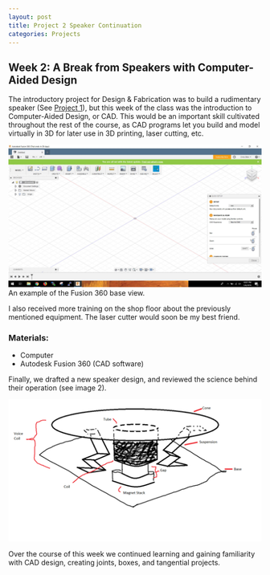 ```yaml
---
layout: post
title: Project 2 Speaker Continuation
categories: Projects
---
```


## Week 2: A Break from Speakers with Computer-Aided Design
The introductory project for Design & Fabrication was to build a rudimentary speaker (See [Project 1]()), but this week of the class was the introduction to Computer-Aided Design, or CAD. This would be an important skill cultivated throughout the rest of the course, as CAD programs let you build and model virtually in 3D for later use in 3D printing, laser cutting, etc.

![Image of CAD Example](/images/project2_week2/cadsc.JPG)
An example of the Fusion 360 base view.

I also received more training on the shop floor about the previously mentioned equipment. The laser cutter would soon be my best friend.

### Materials:
  - Computer
  - Autodesk Fusion 360 (CAD software)

Finally, we drafted a new speaker design, and reviewed the science behind their operation (see image 2).

![Image of Speaker V2 Diagram](/images/project2_week2/diagram.png)

Over the course of this week we continued learning and gaining familiarity with CAD design, creating joints, boxes, and tangential projects.
